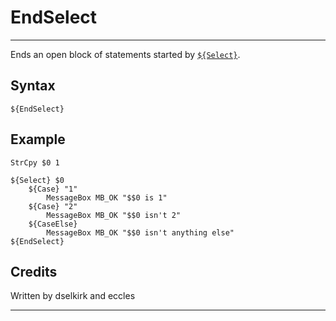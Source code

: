 # EndSelect

---

Ends an open block of statements started by [`${Select}`][1].

## Syntax

	${EndSelect}

## Example

	StrCpy $0 1

	${Select} $0
		${Case} "1"
			MessageBox MB_OK "$$0 is 1"
		${Case} "2"
			MessageBox MB_OK "$$0 isn't 2"
		${CaseElse}
			MessageBox MB_OK "$$0 isn't anything else"
	${EndSelect}

## Credits

Written by dselkirk and eccles

---

[1]: Select.md